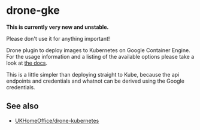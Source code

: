 # drone-gke

**This is currently very new and unstable.**

Please don't use it for anything important!

Drone plugin to deploy images to Kubernetes on Google Container Engine.
For the usage information and a listing of the available options please take a look at [the docs](DOCS.md).

This is a little simpler than deploying straight to Kube, because the api endpoints and credentials and whatnot can be derived using the Google credentials.

## See also

* [UKHomeOffice/drone-kubernetes](https://github.com/UKHomeOffice/drone-kubernetes)
